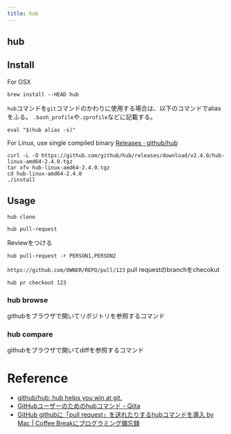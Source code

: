```yaml
---
title: hub
---
```


## hub

## Install
For OSX

```
brew install --HEAD hub
```

`hub`コマンドを`git`コマンドのかわりに使用する場合は、以下のコマンドでaliasをふる。
`.bash_profile`や`.zprofile`などに記載する。

```
eval "$(hub alias -s)"
```

For Linux, use single compiled binary
[Releases · github/hub](https://github.com/github/hub/releases)

```
curl -L -O https://github.com/github/hub/releases/download/v2.4.0/hub-linux-amd64-2.4.0.tgz
tar xfv hub-linux-amd64-2.4.0.tgz
cd hub-linux-amd64-2.4.0
./install 
```

## Usage

```
hub clone
```

```
hub pull-request
```

Reviewをつける

```
hub pull-request -r PERSON1,PERSON2
```

`https://github.com/OWNER/REPO/pull/123` pull requestのbranchをchecokut

```
hub pr checkout 123
```

### hub browse
githubをブラウザで開いてリポジトリを参照するコマンド

### hub compare
githubをブラウザで開いてdiffを参照するコマンド


# Reference
* [github/hub: hub helps you win at git.](https://github.com/github/hub)
* [GitHubユーザーのためのhubコマンド - Qiita](http://qiita.com/yaotti/items/a4a7f3f9a38d7d3415e3)
* [GitHub githubに「pull request」を送れたりするhubコマンドを導入 by Mac | Coffee Breakにプログラミング備忘録](http://to-developer.com/blog/?p=1372)

